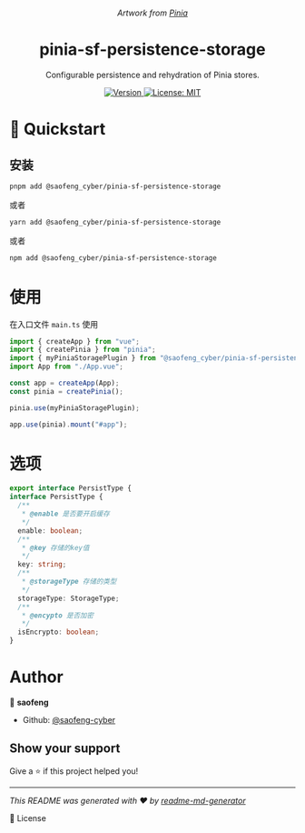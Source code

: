<p align="center">
  <img alt="" src="https://i.imgur.com/prUNzrf.png">
</p>

<p align="center">
  <i>Artwork from <a href="https://pinia.vuejs.org/">Pinia</a></i>
</p>
<h1 align="center">pinia-sf-persistence-storage</h1>
<p align="center">Configurable persistence and rehydration of Pinia stores.</p>
<p align="center">
  <a href="https://www.npmjs.com/package/@saofeng_cyber/pinia-sf-persistence-storage" target="_blank">
    <img alt="Version" src="https://img.shields.io/npm/v/@saofeng_cyber/pinia-sf-persistence-storage.svg">
  </a>
  <a href="#" target="_blank">
    <img alt="License: MIT" src="https://img.shields.io/badge/License-MIT-yellow.svg" />
  </a>
</p>

# 🚀 Quickstart

## 安装

```sh
pnpm add @saofeng_cyber/pinia-sf-persistence-storage
```

或者

```sh
yarn add @saofeng_cyber/pinia-sf-persistence-storage
```

或者

```sh
npm add @saofeng_cyber/pinia-sf-persistence-storage
```

# 使用

在入口文件 `main.ts` 使用

```ts
import { createApp } from "vue";
import { createPinia } from "pinia";
import { myPiniaStoragePlugin } from "@saofeng_cyber/pinia-sf-persistence-storage";
import App from "./App.vue";

const app = createApp(App);
const pinia = createPinia();

pinia.use(myPiniaStoragePlugin);

app.use(pinia).mount("#app");
```

# 选项

```ts
export interface PersistType {
interface PersistType {
  /**
   * @enable 是否要开启缓存
   */
  enable: boolean;
  /**
   * @key 存储的key值
   */
  key: string;
  /**
   * @storageType 存储的类型
   */
  storageType: StorageType;
  /**
   * @encypto 是否加密
   */
  isEncrypto: boolean;
}
```

# Author

👤 **saofeng**

- Github: [@saofeng-cyber](https://github.com/saofeng-cyber)

## Show your support

Give a ⭐️ if this project helped you!

---

_This README was generated with ❤️ by [readme-md-generator](https://github.com/kefranabg/readme-md-generator)_


📝 License